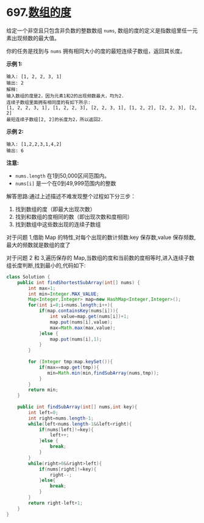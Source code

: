 # 697.[数组的度](https://leetcode-cn.com/problems/degree-of-an-array/description/)

给定一个非空且只包含非负数的整数数组 `nums`, 数组的度的定义是指数组里任一元素出现频数的最大值。

你的任务是找到与 `nums` 拥有相同大小的度的最短连续子数组，返回其长度。

**示例 1:**

```
输入: [1, 2, 2, 3, 1]
输出: 2
解释: 
输入数组的度是2，因为元素1和2的出现频数最大，均为2.
连续子数组里面拥有相同度的有如下所示:
[1, 2, 2, 3, 1], [1, 2, 2, 3], [2, 2, 3, 1], [1, 2, 2], [2, 2, 3], [2, 2]
最短连续子数组[2, 2]的长度为2，所以返回2.
```

**示例 2:**

```
输入: [1,2,2,3,1,4,2]
输出: 6
```

**注意:**

- `nums.length` 在1到50,000区间范围内。
- `nums[i]` 是一个在0到49,999范围内的整数

解答思路:通过上述描述不难发现整个过程如下分三步： 

1. 找到数组的度（即最大出现次数） 
2. 找到和数组的度相同的数（即出现次数和度相同） 
3. 找到数组中这些数出现的连续子数组

对于问题 1,借助 Map 的特性,对每个出现的数计频数:key 保存数,value 保存频数,最大的频数就是数组的度了 

对于问题 2 和 3,遍历保存的 Map,当数组的度和当前数的度相等时,进入连续子数组长度判断,找到最小的,代码如下:

```java
class Solution {
    public int findShortestSubArray(int[] nums) {
        int max=1;
        int min=Integer.MAX_VALUE;
        Map<Integer,Integer> map=new HashMap<Integer,Integer>();
        for(int i=0;i<nums.length;i++){
            if(map.containsKey(nums[i])){
                int value=map.get(nums[i])+1;
                map.put(nums[i],value);
                max=Math.max(max,value);
            }else {
                map.put(nums[i],1);
            }
        }
        
        for (Integer tmp:map.keySet()){
            if(max==map.get(tmp)){
               min=Math.min(min,findSubArray(nums,tmp));
            }
        }
        return min;
    }
    
    public int findSubArray(int[] nums,int key){
        int left=0;
        int right=nums.length-1;
        while(left<nums.length-1&&left<right){
            if(nums[left]!=key){
                left++;
            }else {
                break;
            }
        }
        while(right>0&&right>left){
            if(nums[right]!=key){
                right--;
            }else{
                break;
            }
        }
        return right-left+1;
    }
}
```